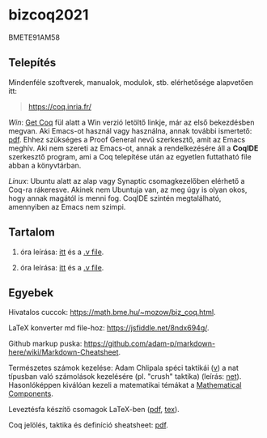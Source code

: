 # bizcoq2021
BMETE91AM58

## Telepítés

Mindenféle szoftverek, manualok, modulok, stb. elérhetősége alapvetően itt:

> https://coq.inria.fr/

_Win_: [Get Coq](https://coq.inria.fr/download) fül alatt a Win verzió letöltő linkje, már az első bekezdésben megvan. Aki Emacs-ot használ vagy használna, annak további ismertető: [pdf](http://staff.ustc.edu.cn/~xyfeng/teaching/TOPL/reading/ProofGeneral.pdf). Ehhez szükséges a Proof General nevű szerkesztő, amit az Emacs meghív. Aki nem szereti az Emacs-ot, annak a rendelkezésére áll a **CoqIDE** szerkesztő program, ami a Coq telepítése után az egyetlen futtatható file abban a könyvtárban.

_Linux_: Ubuntu alatt az alap vagy Synaptic csomagkezelőben elérhető a Coq-ra rákeresve. Akinek nem Ubuntuja van, az meg úgy is olyan okos, hogy annak magától is menni fog. CoqIDE szintén megtalálható, amennyiben az Emacs nem szimpi.

## Tartalom

1. óra leírása: [itt](bizcoq2021_1.md) és a [.v file](bizcoq_1.v).

2. óra leírása: [itt](bizcoq2021_2.md) és a [.v file](bizcoq_2.v).

## Egyebek

Hivatalos cuccok: https://math.bme.hu/~mozow/biz_coq.html.

LaTeX konverter md file-hoz: https://jsfiddle.net/8ndx694g/.

Github markup puska: https://github.com/adam-p/markdown-here/wiki/Markdown-Cheatsheet.

Természetes számok kezelése: Adam Chlipala spéci taktikái ([v](CpdtTactics.v)) a nat típusban való számolások kezelésére (pl. "crush" taktika) (leírás: [net](http://adam.chlipala.net/cpdt/)). Hasonlóképpen kiválóan kezeli a matematikai témákat a [Mathematical Components](https://math-comp.github.io/). 

Leveztésfa készítő csomagok LaTeX-ben ([pdf](levezetesfa.pdf), [tex](levezetesfa.tex)).

Coq jelölés, taktika és definíció sheatsheet: [pdf](https://www.inf.ed.ac.uk/teaching/courses/tspl/cheatsheet.pdf).
